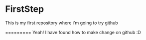FirstStep
=========

This is my first repository where i'm going to try github

=========
Yeah! I have found how to make change on github :D

